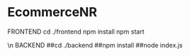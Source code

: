 # EcommerceNR
FRONTEND
cd ./frontend
npm install
npm start

\n BACKEND
##cd ./backend
##npm install
##node index.js

